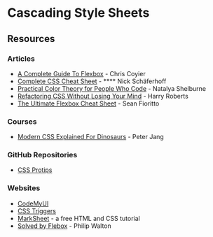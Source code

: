 # Cascading Style Sheets

## Resources

### Articles

* [A Complete Guide To Flexbox](https://css-tricks.com/snippets/css/a-guide-to-flexbox/) - Chris Coyier
* [Complete CSS Cheat Sheet](https://websitesetup.org/css3-cheat-sheet/) - **** Nick Schäferhoff
* [Practical Color Theory for People Who Code](https://tallys.github.io/color-theory/) - Natalya Shelburne
* [Refactoring CSS Without Losing Your Mind](https://speakerdeck.com/csswizardry/refactoring-css-without-losing-your-mind) - Harry Roberts
* [The Ultimate Flexbox Cheat Sheet](https://www.sketchingwithcss.com/samplechapter/cheatsheet.html) - Sean Fioritto

### Courses

* [Modern CSS Explained For Dinosaurs](https://actualize.teachable.com/p/modern-css-explained-for-dinosaurs) - Peter Jang

### GitHub Repositories

* [CSS Protips](https://github.com/AllThingsSmitty/css-protips)

### Websites

* [CodeMyUI](https://codemyui.com)
* [CSS Triggers](https://csstriggers.com)
* [MarkSheet](https://marksheet.io) - a free HTML and CSS tutorial
* [Solved by Flebox](https://philipwalton.github.io/solved-by-flexbox/) - Philip Walton
